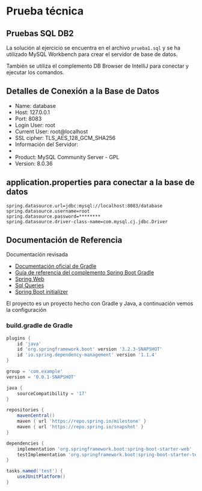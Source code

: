 # Prueba técnica

## Pruebas SQL DB2

La solución al ejercicio se encuentra en el archivo `prueba1.sql` y se ha utilizado MySQL Workbench para crear el servidor de base de datos. 

También se utiliza el complemento DB Browser de IntelliJ para conectar y ejecutar los comandos. 


## Detalles de Conexión a la Base de Datos

* Name: database
* Host: 127.0.0.1
* Port: 8083
* Login User: root
* Current User: root@localhost
* SSL cipher: TLS_AES_128_GCM_SHA256
* Información del Servidor:
* 
* Product: MySQL Community Server - GPL
* Version: 8.0.36

## application.properties para conectar a la base de datos

```properties
spring.datasource.url=jdbc:mysql://localhost:8083/database
spring.datasource.username=root
spring.datasource.password=********
spring.datasource.driver-class-name=com.mysql.cj.jdbc.Driver
```


## Documentación de Referencia
Documentación revisada
- [Documentación oficial de Gradle](https://docs.gradle.org)
- [Guía de referencia del complemento Spring Boot Gradle](https://docs.spring.io/spring-boot/docs/3.2.3-SNAPSHOT/gradle-plugin/reference/html/)
- [Spring Web](https://docs.spring.io/spring-boot/docs/3.2.3-SNAPSHOT/reference/htmlsingle/index.html#web)
- [Sql Queries](https://www.w3schools.com/sql)
- [Spring Boot initializer](https://start.spring.io/)

El proyecto es un proyecto hecho con Gradle y Java, a continuación vemos la configuración

### build.gradle de Gradle
```gradle
plugins {
    id 'java'
    id 'org.springframework.boot' version '3.2.3-SNAPSHOT'
    id 'io.spring.dependency-management' version '1.1.4'
}

group = 'com.example'
version = '0.0.1-SNAPSHOT'

java {
    sourceCompatibility = '17'
}

repositories {
    mavenCentral()
    maven { url 'https://repo.spring.io/milestone' }
    maven { url 'https://repo.spring.io/snapshot' }
}

dependencies {
    implementation 'org.springframework.boot:spring-boot-starter-web'
    testImplementation 'org.springframework.boot:spring-boot-starter-test'
}

tasks.named('test') {
    useJUnitPlatform()
}

```
